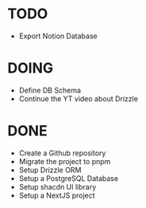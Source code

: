 <!-- @import "[TOC]" {cmd="toc" depthFrom=1 depthTo=6 orderedList=false} -->

# TODO

- Export Notion Database

# DOING

- Define DB Schema
- Continue the YT video about Drizzle

# DONE

- Create a Github repository
- Migrate the project to pnpm
- Setup Drizzle ORM
- Setup a PostgreSQL Database
- Setup shacdn UI library
- Setup a NextJS project
